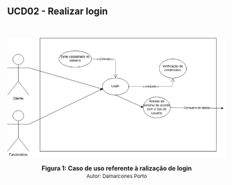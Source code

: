 ## UCD02 - Realizar login
<br>

[<div align="center"><img src="../../../../img/diagramas-casos-uso/diagramas-v1/uc02.png"></div>](../../../../img/diagramas-casos-uso/diagramas-v1/uc02.png)
<figcaption align='center'>
    <b>Figura 1: Caso de uso referente à ralização de login</b>
    <br>
    <small>Autor: Damarcones Porto</small>
</figcaption>
<br>
